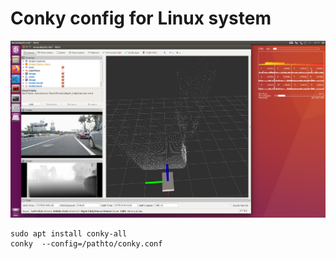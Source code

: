 # Conky config for Linux system
<img src="pic/conky.png" alt="drawing" width="1000"/>

```
sudo apt install conky-all
conky  --config=/pathto/conky.conf
```